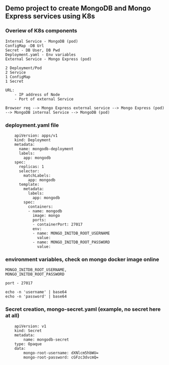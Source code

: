## Demo project to create MongoDB and Mongo Express services using K8s

### Overiew of K8s components
    Internal Service - MongoDB (pod)
    ConfigMap -DB Url
    Secret - DB User, DB Pwd
    Deployment.yaml - Env variables
    External Service - Mongo Express (pod) 

    2 Deployment/Pod
    2 Service
    1 ConfigMap
    1 Secret

    URL:
        - IP address of Node
        - Port of external Service 

    Browser req --> Mongo Express external service --> Mongo Express (pod) --> MongoDB internal Service --> MongoDB (pod)
    
###  deployment.yaml file 
```
    apiVersion: apps/v1
    kind: Deployment
    metadata:
      name: mongodb-deployment
      labels:
        app: mongodb
    spec:
      replicas: 1
      selector:
        matchLabels:
          app: mongodb
      template:
        metadata:
          labels:
            app: mongodb
        spec:
          containers:
          - name: mongodb
            image: mongo
            ports:
            - containerPort: 27017
            env:
            - name: MONGO_INITDB_ROOT_USERNAME
              value: 
            - name: MONGO_INITDB_ROOT_PASSWORD
              value: 
```
     
### environment variables,  check on mongo docker image online
 
    MONGO_INITDB_ROOT_USERNAME, 
    MONGO_INITDB_ROOT_PASSWORD

    port - 27017

    echo -n 'username' | base64
    echo -n 'password' | base64

### Secret creation, mongo-secret.yaml (example, no secret here at all)

```
    apiVersion: v1
    kind: Secret
    metadata:
        name: mongodb-secret
    type: Opaque
    data:
        mongo-root-username: dXNlcm5hbWU=
        mongo-root-password: cGFzc3dvcmQ=
```

